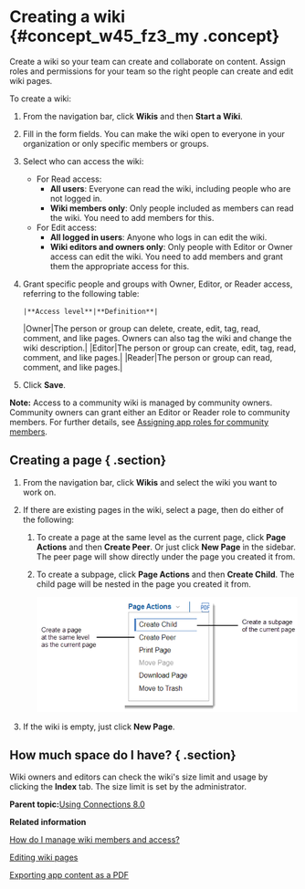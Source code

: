 # Creating a wiki {#concept_w45_fz3_my .concept}

Create a wiki so your team can create and collaborate on content. Assign roles and permissions for your team so the right people can create and edit wiki pages.

To create a wiki:

1.  From the navigation bar, click **Wikis** and then **Start a Wiki**.
2.  Fill in the form fields. You can make the wiki open to everyone in your organization or only specific members or groups.
3.  Select who can access the wiki:
    -   For Read access:
        -   **All users**: Everyone can read the wiki, including people who are not logged in.
        -   **Wiki members only**: Only people included as members can read the wiki. You need to add members for this.
    -   For Edit access:
        -   **All logged in users**: Anyone who logs in can edit the wiki.
        -   **Wiki editors and owners only**: Only people with Editor or Owner access can edit the wiki. You need to add members and grant them the appropriate access for this.
4.  Grant specific people and groups with Owner, Editor, or Reader access, referring to the following table:

        |**Access level**|**Definition**|
    |Owner|The person or group can delete, create, edit, tag, read, comment, and like pages. Owners can also tag the wiki and change the wiki description.|
    |Editor|The person or group can create, edit, tag, read, comment, and like pages.|
    |Reader|The person or group can read, comment, and like pages.|

5.  Click **Save**.

**Note:** Access to a community wiki is managed by community owners. Community owners can grant either an Editor or Reader role to community members. For further details, see [Assigning app roles for community members](../communities/managing_roles_for_community_members.md).

## Creating a page { .section}

1.  From the navigation bar, click **Wikis** and select the wiki you want to work on.
2.  If there are existing pages in the wiki, select a page, then do either of the following:
    1.  To create a page at the same level as the current page, click **Page Actions** and then **Create Peer**. Or just click **New Page** in the sidebar. The peer page will show directly under the page you created it from.
    2.  To create a subpage, click **Page Actions** and then **Create Child**. The child page will be nested in the page you created it from.

        ![A screenshot of the options for creating a new wiki page](images/create_page.png)

3.  If the wiki is empty, just click **New Page**.

## How much space do I have? { .section}

Wiki owners and editors can check the wiki's size limit and usage by clicking the **Index** tab. The size limit is set by the administrator.

**Parent topic:**[Using Connections 8.0](../welcome/welcome_end_user.md)

**Related information**  


[How do I manage wiki members and access?](t_wikis_control_access.md)

[Editing wiki pages](t_wikis_edit_pages.md)

[Exporting app content as a PDF](../eucommon/t_eucommon_export_as_pdf.md)

